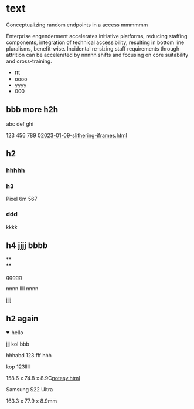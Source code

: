 # text

Conceptualizing random endpoints in a access mmmmmm

Enterprise engenderment accelerates initiative platforms, reducing staffing components, integration of technical accessibility, resulting in bottom line pluralisms, benefit-wise. Incidental re-sizing staff requirements through attrition can be accelerated by nnnnn shifts and focusing on core suitability and cross-training.

* ttt
* oooo
* yyyy
* 000

## bbb more h2h

abc def ghi

123 456 789 0[2023-01-09-slithering-iframes.html](file:///C:/Users/tarmo/OneDrive/Documents/GitHub/pushme-pullyou-2023/cookbook/slithering-iframes/2023-01-09-slithering-iframes.html)

## h2

### hhhhh

### h3

Pixel 6m 567

### ddd

kkkk

## h4 jjjj bbbb

\*\*  
\*\*

ggggg

nnnn llll nnnn

jjjj

## h2 again

<details open=""><p></p><p></p><summary>hello</summary>jjj kol bbb<br><p></p><p>hhhabd 123 fff hhh&nbsp;</p><p>kop 123llll</p><p></p></details>

158.6 x 74.8 x 8.9C[notesy.html](file:///C:/Users/tarmo/OneDrive/Documents/GitHub/theo-armour-2023/apps/notesy/2023-04-10/notesy.html)

Samsung S22 Ultra

163.3 x 77.9 x 8.9mm